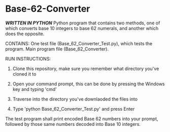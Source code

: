 # Base-62-Converter
***WRITTEN IN PYTHON***
Python program that contains two methods, one of which converts base 10 integers to base 62 numerals, and another which does the opposite.

CONTAINS:
One test file (Base_62_Converter_Test.py), which tests the program.
Main program file (Base_62_Converter).

RUN INSTRUCTIONS:
1) Clone this repository, make sure you remember what directory you've cloned it to

2) Open your command prompt, this can be done by pressing the Windows key and typing 'cmd'

3) Traverse into the directory you've downlaoded the files into

4) Type 'python Base_62_Converter_Test.py' and press Enter

The test program shall print encoded Base 62 numbers into your prompt, followed by those same numbers decoded into Base 10 integers.
